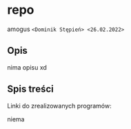 # repo
amogus
`<Dominik Stępień> <26.02.2022>`

## Opis

nima opisu xd

## Spis treści

Linki do zrealizowanych programów:

niema